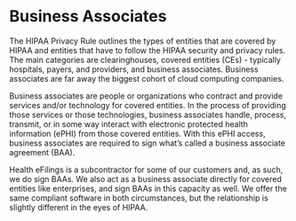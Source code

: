 # Business Associates

The HIPAA Privacy Rule outlines the types of entities that are covered by HIPAA and entities that have to follow the HIPAA security and privacy rules. The main categories are clearinghouses, covered entities (CEs) - typically hospitals, payers, and providers, and business associates. Business associates are far away the biggest cohort of cloud computing companies.

Business associates are people or organizations who contract and provide services and/or technology for covered entities. In the process of providing those services or those technologies, business associates handle, process, transmit, or in some way interact with electronic protected health information (ePHI) from those covered entities. With this ePHI access, business associates are required to sign what’s called a business associate agreement (BAA).

Health eFilings is a subcontractor for some of our customers and, as such, we do sign BAAs. We also act as a business associate directly for covered entities like enterprises, and sign BAAs in this capacity as well. We offer the same compliant software in both circumstances, but the relationship is slightly different in the eyes of HIPAA.


